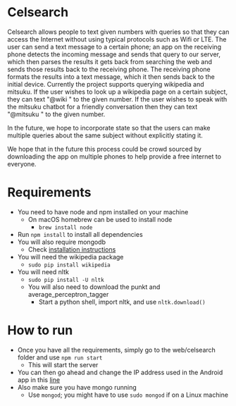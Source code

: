 # Celsearch

Celsearch allows people to text given numbers with queries so that they can access the Internet without using typical protocols such as Wifi or LTE. The user can send a text message to a certain phone; an app on the receiving phone detects the incoming message and sends that query to our server, which then parses the results it gets back from searching the web and sends those results back to the receiving phone. The receiving phone formats the results into a text message, which it then sends back to the initial device.  Currently the project supports querying wikipedia and mitsuku.  If the user wishes to look up a wikipedia page on a certain subject, they can text "@wiki <subject>" to the given number.  If the user wishes to speak with the mitsuku chatbot for a friendly conversation then they can text "@mitsuku <message>" to the given number.

In the future, we hope to incorporate state so that the users can make multiple queries about the same subject without explicitly stating it. 

We hope that in the future this process could be crowd sourced by downloading the app on multiple phones to help provide a free internet to everyone. 

# Requirements

- You need to have node and npm installed on your machine 
  - On macOS homebrew can be used to install node 
    - `brew install node`
- Run `npm install` to install all dependencies 
- You will also require mongodb 
  - Check [installation instructions](https://docs.mongodb.com/manual/installation/)
- You will need the wikipedia package 
  - `sudo pip install wikipedia`
- You will need nltk 
  - `sudo pip install -U nltk`
  - You will also need to download the punkt and average_perceptron_tagger 
    - Start a python shell, import nltk, and use `nltk.download()`

# How to run 

- Once you have all the requirements, simply go to the web/celsearch folder and use `npm run start` 
  - This will start the server 
- You can then go ahead and change the IP address used in the Android app in this [line](https://github.com/christopher18/Celsearch/blob/master/android/Celsearch/app/src/main/java/com/example/chris/celsearch/CelsearchReceiver.java#L81)
- Also make sure you have mongo running 
  - Use `mongod`; you might have to use `sudo mongod` if on a Linux machine
